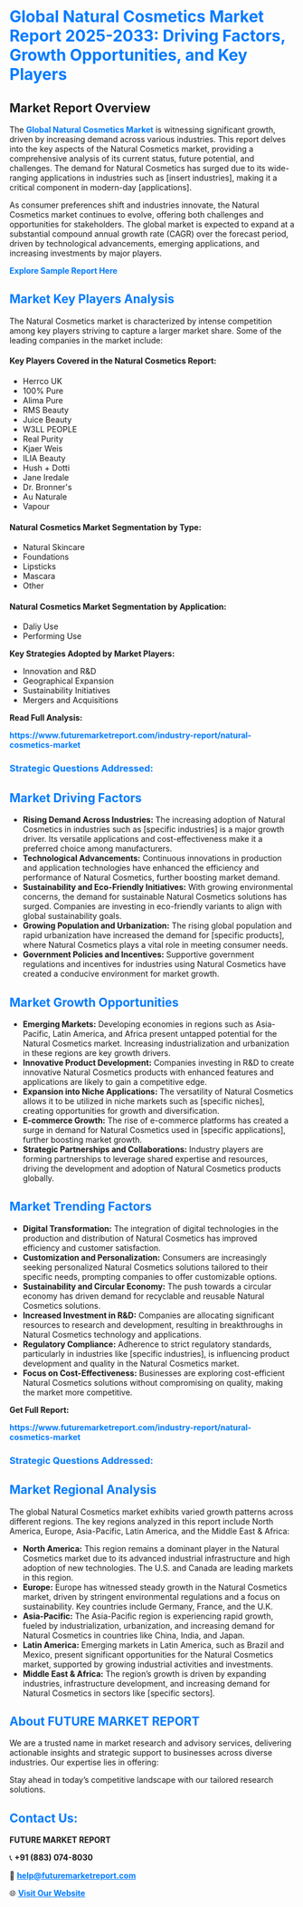 <h1 style="color: #007BFF;">Global Natural Cosmetics Market Report 2025-2033: Driving Factors, Growth Opportunities, and Key Players</h1>

<section id="overview">
<h2>Market Report Overview</h2>
<p>The <a href="https://www.futuremarketreport.com/industry-report/natural-cosmetics-market" style="color: #007BFF; text-decoration: none;"><strong>Global Natural Cosmetics Market</strong></a> is witnessing significant growth, driven by increasing demand across various industries. This report delves into the key aspects of the Natural Cosmetics market, providing a comprehensive analysis of its current status, future potential, and challenges. The demand for Natural Cosmetics has surged due to its wide-ranging applications in industries such as [insert industries], making it a critical component in modern-day [applications].</p>
<p>As consumer preferences shift and industries innovate, the Natural Cosmetics market continues to evolve, offering both challenges and opportunities for stakeholders. The global market is expected to expand at a substantial compound annual growth rate (CAGR) over the forecast period, driven by technological advancements, emerging applications, and increasing investments by major players.</p>
</section>

<section id="overview">
<p><a href="https://www.futuremarketreport.com/request-sample/reportId=62339" style="color: #007BFF; text-decoration: none;"><strong>Explore Sample Report Here</strong></a></p>
</section>

<section id="key-players">
<h2 style="color: #007BFF;">Market Key Players Analysis</h2>
<p>The Natural Cosmetics market is characterized by intense competition among key players striving to capture a larger market share. Some of the leading companies in the market include:</p>
<h4>Key Players Covered in the Natural Cosmetics Report:</h4>
<ul><li>Herrco UK</li><li>100% Pure</li><li>Alima Pure</li><li>RMS Beauty</li><li>Juice Beauty</li><li>W3LL PEOPLE</li><li>Real Purity</li><li>Kjaer Weis</li><li>ILIA Beauty</li><li>Hush + Dotti</li><li>Jane Iredale</li><li>Dr. Bronner&#039;s</li><li>Au Naturale</li><li>Vapour</li></ul>
<h4>Natural Cosmetics Market Segmentation by Type:</h4>
<ul><li>Natural Skincare</li><li>Foundations</li><li>Lipsticks</li><li>Mascara</li><li>Other</li></ul>

<h4>Natural Cosmetics Market Segmentation by Application:</h4>
<ul><li>Daliy Use</li><li>Performing Use</li></ul>
<p><strong>Key Strategies Adopted by Market Players:</strong></p>
<ul>
<li>Innovation and R&D</li>
<li>Geographical Expansion</li>
<li>Sustainability Initiatives</li>
<li>Mergers and Acquisitions</li>
</ul>
</section>

<section>
<p><strong>Read Full Analysis: </strong></p><a href="https://www.futuremarketreport.com/industry-report/natural-cosmetics-market" style="color: #007BFF; text-decoration: none;"><strong>https://www.futuremarketreport.com/industry-report/natural-cosmetics-market</strong></a>
<h3 style="color: #007BFF;">Strategic Questions Addressed:</h3>
</section>

<section id="driving-factors">
<h2 style="color: #007BFF;">Market Driving Factors</h2>
<ul>
<li><strong>Rising Demand Across Industries:</strong> The increasing adoption of Natural Cosmetics in industries such as [specific industries] is a major growth driver. Its versatile applications and cost-effectiveness make it a preferred choice among manufacturers.</li>
<li><strong>Technological Advancements:</strong> Continuous innovations in production and application technologies have enhanced the efficiency and performance of Natural Cosmetics, further boosting market demand.</li>
<li><strong>Sustainability and Eco-Friendly Initiatives:</strong> With growing environmental concerns, the demand for sustainable Natural Cosmetics solutions has surged. Companies are investing in eco-friendly variants to align with global sustainability goals.</li>
<li><strong>Growing Population and Urbanization:</strong> The rising global population and rapid urbanization have increased the demand for [specific products], where Natural Cosmetics plays a vital role in meeting consumer needs.</li>
<li><strong>Government Policies and Incentives:</strong> Supportive government regulations and incentives for industries using Natural Cosmetics have created a conducive environment for market growth.</li>
</ul>
</section>

<section id="growth-opportunities">
<h2 style="color: #007BFF;">Market Growth Opportunities</h2>
<ul>
<li><strong>Emerging Markets:</strong> Developing economies in regions such as Asia-Pacific, Latin America, and Africa present untapped potential for the Natural Cosmetics market. Increasing industrialization and urbanization in these regions are key growth drivers.</li>
<li><strong>Innovative Product Development:</strong> Companies investing in R&D to create innovative Natural Cosmetics products with enhanced features and applications are likely to gain a competitive edge.</li>
<li><strong>Expansion into Niche Applications:</strong> The versatility of Natural Cosmetics allows it to be utilized in niche markets such as [specific niches], creating opportunities for growth and diversification.</li>
<li><strong>E-commerce Growth:</strong> The rise of e-commerce platforms has created a surge in demand for Natural Cosmetics used in [specific applications], further boosting market growth.</li>
<li><strong>Strategic Partnerships and Collaborations:</strong> Industry players are forming partnerships to leverage shared expertise and resources, driving the development and adoption of Natural Cosmetics products globally.</li>
</ul>
</section>

<section id="trending-factors">
<h2 style="color: #007BFF;">Market Trending Factors</h2>
<ul>
<li><strong>Digital Transformation:</strong> The integration of digital technologies in the production and distribution of Natural Cosmetics has improved efficiency and customer satisfaction.</li>
<li><strong>Customization and Personalization:</strong> Consumers are increasingly seeking personalized Natural Cosmetics solutions tailored to their specific needs, prompting companies to offer customizable options.</li>
<li><strong>Sustainability and Circular Economy:</strong> The push towards a circular economy has driven demand for recyclable and reusable Natural Cosmetics solutions.</li>
<li><strong>Increased Investment in R&D:</strong> Companies are allocating significant resources to research and development, resulting in breakthroughs in Natural Cosmetics technology and applications.</li>
<li><strong>Regulatory Compliance:</strong> Adherence to strict regulatory standards, particularly in industries like [specific industries], is influencing product development and quality in the Natural Cosmetics market.</li>
<li><strong>Focus on Cost-Effectiveness:</strong> Businesses are exploring cost-efficient Natural Cosmetics solutions without compromising on quality, making the market more competitive.</li>
</ul>
</section>

<section>
<p><strong>Get Full Report: </strong></p><a href="https://www.futuremarketreport.com/industry-report/natural-cosmetics-market" style="color: #007BFF; text-decoration: none;"><strong>https://www.futuremarketreport.com/industry-report/natural-cosmetics-market</strong></a>
<h3 style="color: #007BFF;">Strategic Questions Addressed:</h3>
</section>


<section id="regional-analysis">
<h2 style="color: #007BFF;">Market Regional Analysis</h2>
<p>The global Natural Cosmetics market exhibits varied growth patterns across different regions. The key regions analyzed in this report include North America, Europe, Asia-Pacific, Latin America, and the Middle East & Africa:</p>
<ul>
<li><strong>North America:</strong> This region remains a dominant player in the Natural Cosmetics market due to its advanced industrial infrastructure and high adoption of new technologies. The U.S. and Canada are leading markets in this region.</li>
<li><strong>Europe:</strong> Europe has witnessed steady growth in the Natural Cosmetics market, driven by stringent environmental regulations and a focus on sustainability. Key countries include Germany, France, and the U.K.</li>
<li><strong>Asia-Pacific:</strong> The Asia-Pacific region is experiencing rapid growth, fueled by industrialization, urbanization, and increasing demand for Natural Cosmetics in countries like China, India, and Japan.</li>
<li><strong>Latin America:</strong> Emerging markets in Latin America, such as Brazil and Mexico, present significant opportunities for the Natural Cosmetics market, supported by growing industrial activities and investments.</li>
<li><strong>Middle East & Africa:</strong> The region’s growth is driven by expanding industries, infrastructure development, and increasing demand for Natural Cosmetics in sectors like [specific sectors].</li>
</ul>
</section>

<footer>
<h2 style="color: #007BFF;">About FUTURE MARKET REPORT</h2>
<p>We are a trusted name in market research and advisory services, delivering actionable insights and strategic support to businesses across diverse industries. Our expertise lies in offering:</p>

<p>Stay ahead in today’s competitive landscape with our tailored research solutions.</p>

<h2 style="color: #007BFF;">Contact Us:</h2>
<p><strong>FUTURE MARKET REPORT</strong></p>
<p>📞 <strong>+91 (883) 074-8030</strong></p>
<p>📧 <strong><a href="mailto:help@futuremarketreport.com" style="color: #007BFF;">help@futuremarketreport.com</a></strong></p>
<p>🌐 <strong><a href="https://www.futuremarketreport.com/" style="color: #007BFF;">Visit Our Website</a></strong></p>
</footer>